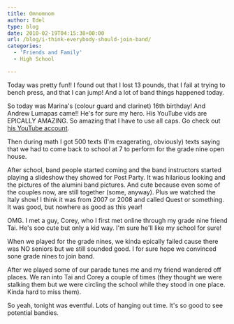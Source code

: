 ```yaml
---
title: Omnomnom
author: Edel
type: blog
date: 2010-02-19T04:15:38+00:00
url: /blog/i-think-everybody-should-join-band/
categories:
  - 'Friends and Family'
  - High School

---
```

Today was pretty fun!! I found out that I lost 13 pounds, that I fail at trying to bench press, and that I can jump! And a lot of band things happened today.

So today was Marina's (colour guard and clarinet) 16th birthday! And Andrew Lumapas came!! He's for sure my hero. His YouTube vids are EPICALLY AMAZING. So amazing that I have to use all caps. Go check out  [his YouTube account][1].

Then during math I got 500 texts (I'm exagerating, obviously) texts saying that we had to come back to school at 7 to perform for the grade nine open house.

After school, band people started coming and the band instructors started playing a slideshow they showed for Post Party. It was hilarious looking and the pictures of the alumini band pictures. And cute because even some of the couples now, are still together (some, anyway). Plus we watched the Italy show! I think it was from 2007 or 2008 and called Quest or something. It was good, but nowhere as good as this year!

OMG. I met a guy, Corey, who I first met online through my grade nine friend Tai. He's soo cute but only a kid way. I'm sure he'll like my school for sure!

When we played for the grade nines, we kinda epically failed cause there was NO seniors but we still sounded good. I for sure hope we convinced sone grade nines to join band.

After we played some of our parade tunes me and my friend wandered off places. We ran into Tai and Corey a couple of times (they thought we were stalking them but we were circling the school while they stood in one place. Kinda hard to miss them).

So yeah, tonight was eventful. Lots of hanging out time. It's so good to see potential bandies.




 [1]: http://youtube.com/omnomnomandrew